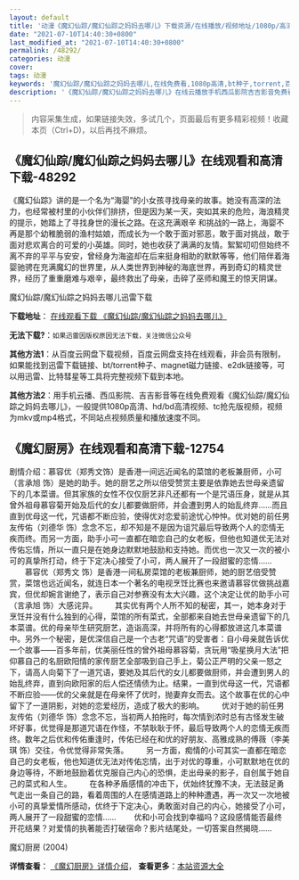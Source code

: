 ```yaml
---
layout: default
title: '动漫《魔幻仙踪/魔幻仙踪之妈妈去哪儿》下载资源/在线播放/视频地址/1080p/高清/蓝光'
date: "2021-07-10T14:40:30+0800"
last_modified_at: "2021-07-10T14:40:30+0800"
permalink: /48292/
categories: 动漫
cover:
tags: 动漫
keywords: '魔幻仙踪/魔幻仙踪之妈妈去哪儿,在线免费看,1080p高清,bt种子,torrent,百度云盘,magnet,磁力链,迅雷下载资源'
description: '《魔幻仙踪/魔幻仙踪之妈妈去哪儿》在线云播放手机西瓜影院吉吉影音免费看，1080p高清bd/hd未删减完整版和tc抢先枪版，mkv/mp4格式，附带bt/torrent种子、magnet/磁力链、百度云盘、网盘资源迅雷下载链接'
---
```


>内容采集生成，如果链接失效，多试几个，页面最后有更多精彩视频！收藏本页（Ctrl+D)，以后再找不麻烦。


## 《魔幻仙踪/魔幻仙踪之妈妈去哪儿》在线观看和高清下载-48292

《魔幻仙踪》讲的是一个名为&ldquo;海婴”的小女孩寻找母亲的故事。她没有高深的法力，也经常被村里的小伙伴们排挤，但是因为某一天，突如其来的危险，海浪精灵的提示，她踏上了寻找身世的漫长之路。在这充满艰辛 和挑战的一路上，海婴不再是那个幼稚脆弱的渔村姑娘，而成长为一个敢于面对邪恶，敢于面对挑战，敢于面对悲欢离合的可爱的小英雄。同时，她也收获了满满的友情。絮絮叨叨但始终不离不弃的平平与安安，曾经身为海盗却在后来挺身相助的默默等等，他们陪伴着海婴驰骋在充满魔幻的世界里，从人类世界到神秘的海底世界，再到奇幻的精灵世界，经历了重重磨难与艰辛，最终救出了母亲，击碎了巫师和魔王的惊天阴谋。<br />


魔幻仙踪/魔幻仙踪之妈妈去哪儿迅雷下载

**下载地址**： [在线观看下载 《魔幻仙踪/魔幻仙踪之妈妈去哪儿》](https://www.993dy.com//vod-detail-id-5340.html) 


**无法下载?**：`如果迅雷因版权原因无法下载，关注微信公众号 `

**其他方法1**：从百度云网盘下载视频，百度云网盘支持在线观看，非会员有限制，如果能找到迅雷下载链接、bt/torrent种子、magnet磁力链接、e2dk链接等，可以用迅雷、比特彗星等工具将完整视频下载到本地。

**其他方法2**：用手机云播、西瓜影院、吉吉影音等在线免费观看《魔幻仙踪/魔幻仙踪之妈妈去哪儿》，一般提供1080p高清、hd/bd高清视频、tc抢先版视频，视频为mkv或mp4格式，不同站点视频质量和播放速度不同。


## 《魔幻厨房》在线观看和高清下载-12754

剧情介绍：慕容优（郑秀文饰）是香港一间远近闻名的菜馆的老板兼厨师，小可（言承旭 饰）是她的助手。她的厨艺之所以倍受赞赏主要是依靠她去世母亲遗留下的几本菜谱。但其家族的女性不仅仅厨艺非凡还都有一个是咒语压身，就是从其曾外祖母慕容菊开始及后代的女儿都要做厨师，并会遭到男人的始乱终弃……而且直到优母这一代，咒语都不断应验，使得优对恋爱前途忧心忡忡。优对她的前任男友传佑（刘德华 饰）念念不忘，却不知是不是因为诅咒最后导致两个人的恋情无疾而终。而另一方面，助手小可一直都在暗恋自己的女老板，但他也知道优无法对传佑忘情，所以一直只是在她身边默默地鼓励和支持她。而优也一次又一次的被小可的真挚所打动，终于下定决心接受了小可，两人展开了一段甜蜜的恋情…… 　　慕容优（郑秀文 饰）是香港一间私房菜馆的老板兼厨师，她的厨艺倍受赞赏，菜馆也远近闻名，就连日本一个著名的电视烹饪比赛也来邀请慕容优做挑战嘉宾，但优却婉言谢绝了，表示自己对参赛没有太大兴趣，这个决定让优的助手小可（言承旭 饰）大感诧异。 　　其实优有两个人所不知的秘密，其一，她本身对于烹饪并没有什么独到的心得，菜馆的所有菜式，全部都来自她去世母亲遗留下的几本菜谱。优的母亲毕生研究厨艺，造诣高深，并将所有的心得都放进这几本菜谱中。另外一个秘密，是优深信自己是一个古老“咒语”的受害者：自小母亲就告诉优一个故事——百多年前，优美丽任性的曾外祖母慕容菊，贪玩用“吸星换月大法”把仰慕自己的名厨欧阳情的家传厨艺全部吸到自己手上，菊公正严明的父亲一怒之下，请高人向菊下了一道咒语，要她及其后代的女儿都要做厨师，并会遭到男人的始乱终弃，直到向欧阳家的后人偿还情债为止。结果，一直到优母这一代，咒语都不断应验——优的父亲就是在母亲怀了优时，抛妻弃女而去。这个故事在优的心中留下了一道阴影，对她的恋爱经历，造成了极大的影响。 　　优对于她的前任男友传佑（刘德华 饰）念念不忘，当初两人拍拖时，每次情到浓时总有古怪发生破坏好事，优觉得是那道咒语在作怪，不禁耿耿于怀，最后导致两个人的恋情无疾而终。数年之后优和传佑重逢时，传佑已经在和优的好朋友、高雅成熟的傅薇（李美琪 饰）交往，令优觉得非常失落。 　　另一方面，痴情的小可其实一直都在暗恋自己的女老板，他也知道优无法对传佑忘情，出于对优的尊重，小可默默地在优的身边等待，不断地鼓励着优克服自己内心的恐惧，走出母亲的影子，自创属于她自己的菜式和人生。 　　在各种矛盾感情的冲击下，优始终犹豫不决，无法鼓足勇气走出一条自己的路，看着周围的人在感情道路上的种种遭遇，再一次又一次地被小可的真挚爱情所感动，优终于下定决心，勇敢面对自己的内心，她接受了小可，两人展开了一段甜蜜的恋情…… 　　优和小可会找到幸福吗？这段感情能否最终开花结果？对爱情的执著能否打破宿命？影片结尾处，一切答案自然揭晓……


魔幻厨房 (2004)

**详情查看**： [《魔幻厨房》详情介绍](/movie/12754/)， **查看更多**：[本站资源大全](/movie/t/all/)

